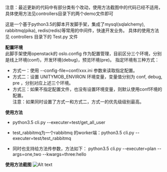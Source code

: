 注意：最近更新的代码中有部分类有个改动，使用方法截图中的代码已经不适用，具体使用方法见controllers目录下的两个demo文件即可

这是一个基于python3.5的脚本开发脚手架，集成了mysql(sqlalchemy), rabbitmq(pika), redis(redis)等常用的中间件，快速开发业务。
具体的使用方法见 controllers 目录下的 Test.py 文件

**配置环境**  
此脚手架使用openstack的 oslo.config 作为配置管理，目前区分三个环境，分别是线上环境(conf)，开发环境(debug)，预览环境(pre)。 指定环境有三种方式：

- 方式一：使用 --config-file=conf/xxx.ini 参数来读取指定配置。  
- 方式二：设置 UNITYMOB_ENVIRON 环境变量，变量值分别为 conf, debug, pre ，分别对应上述三个环境。  
- 方式三：如果不指定配置文件，也没有设置环境变量，则默认使用conf环境的配置。  
注意：如果同时设置了方式一和方式二，方式一的优先级级别最高。  

**使用方法**
- python3.5 cli.py --executer=test/get_all_user
- test_rabbitmq为一个rabbitmq 的worker端：python3.5 cli.py --executer=test/test_rabbitmq

- 同时也支持给方法传参数，方法如下：
python3.5 cli.py --executer=plan --args=one,two --kwargs=three:hello

**使用方法截图**
![Alt text](https://github.com/xiaowan/pyadmin/blob/master/snapshot/logincontroller.jpeg)
